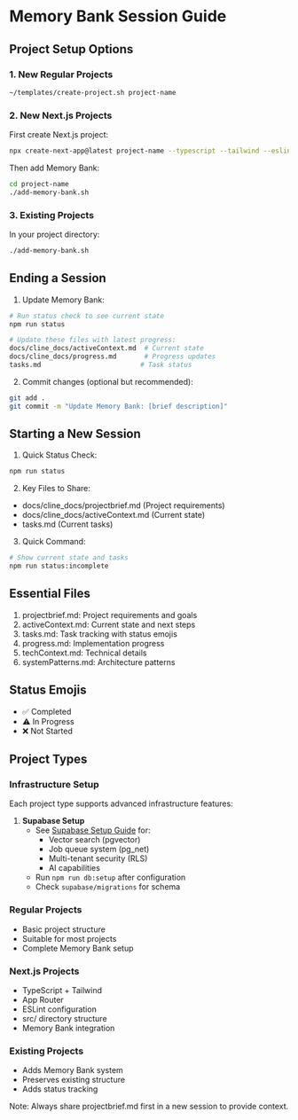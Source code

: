 # Memory Bank Session Guide

## Project Setup Options

### 1. New Regular Projects

```bash
~/templates/create-project.sh project-name
```

### 2. New Next.js Projects

First create Next.js project:

```bash
npx create-next-app@latest project-name --typescript --tailwind --eslint --app --src-dir --import-alias "@/*" --use-npm
```

Then add Memory Bank:

```bash
cd project-name
./add-memory-bank.sh
```

### 3. Existing Projects

In your project directory:

```bash
./add-memory-bank.sh
```

## Ending a Session

1. Update Memory Bank:

```bash
# Run status check to see current state
npm run status

# Update these files with latest progress:
docs/cline_docs/activeContext.md  # Current state
docs/cline_docs/progress.md       # Progress updates
tasks.md                         # Task status
```

2. Commit changes (optional but recommended):

```bash
git add .
git commit -m "Update Memory Bank: [brief description]"
```

## Starting a New Session

1. Quick Status Check:

```bash
npm run status
```

2. Key Files to Share:

- docs/cline_docs/projectbrief.md (Project requirements)
- docs/cline_docs/activeContext.md (Current state)
- tasks.md (Current tasks)

3. Quick Command:

```bash
# Show current state and tasks
npm run status:incomplete
```

## Essential Files

1. projectbrief.md: Project requirements and goals
2. activeContext.md: Current state and next steps
3. tasks.md: Task tracking with status emojis
4. progress.md: Implementation progress
5. techContext.md: Technical details
6. systemPatterns.md: Architecture patterns

## Status Emojis

- ✅ Completed
- ⚠️ In Progress
- ❌ Not Started

## Project Types

### Infrastructure Setup

Each project type supports advanced infrastructure features:

1. **Supabase Setup**
   - See [Supabase Setup Guide](../guides/supabase-setup.md) for:
     - Vector search (pgvector)
     - Job queue system (pg_net)
     - Multi-tenant security (RLS)
     - AI capabilities
   - Run `npm run db:setup` after configuration
   - Check `supabase/migrations` for schema

### Regular Projects

- Basic project structure
- Suitable for most projects
- Complete Memory Bank setup

### Next.js Projects

- TypeScript + Tailwind
- App Router
- ESLint configuration
- src/ directory structure
- Memory Bank integration

### Existing Projects

- Adds Memory Bank system
- Preserves existing structure
- Adds status tracking

Note: Always share projectbrief.md first in a new session to provide context.